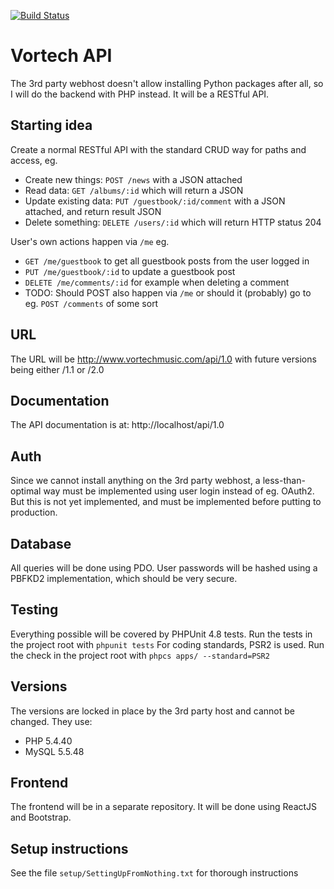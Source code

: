 [![Build Status](https://travis-ci.org/Torniojaws/gnrephp.svg?branch=master)](https://travis-ci.org/Torniojaws/gnrephp)

# Vortech API
The 3rd party webhost doesn't allow installing Python packages after all, so I will do the backend with PHP instead. It will be a RESTful API.

## Starting idea
Create a normal RESTful API with the standard CRUD way for paths and access, eg.
- Create new things: ``POST /news`` with a JSON attached
- Read data: ``GET /albums/:id`` which will return a JSON
- Update existing data: ``PUT /guestbook/:id/comment`` with a JSON attached, and return result JSON
- Delete something: ``DELETE /users/:id`` which will return HTTP status 204

User's own actions happen via ``/me`` eg.
- ``GET /me/guestbook`` to get all guestbook posts from the user logged in
- ``PUT /me/guestbook/:id`` to update a guestbook post
- ``DELETE /me/comments/:id`` for example when deleting a comment
- TODO: Should POST also happen via ``/me`` or should it (probably) go to eg. ``POST /comments`` of some sort

## URL
The URL will be http://www.vortechmusic.com/api/1.0 with future versions being either /1.1 or /2.0

## Documentation
The API documentation is at: http://localhost/api/1.0

## Auth
Since we cannot install anything on the 3rd party webhost, a less-than-optimal way must be implemented using user login instead of eg. OAuth2. But this is not yet implemented, and must be implemented before putting to production.

## Database
All queries will be done using PDO. User passwords will be hashed using a PBFKD2 implementation, which should be very secure.

## Testing
Everything possible will be covered by PHPUnit 4.8 tests. Run the tests in the project root with ``phpunit tests``
For coding standards, PSR2 is used. Run the check in the project root with ``phpcs apps/ --standard=PSR2``

## Versions
The versions are locked in place by the 3rd party host and cannot be changed. They use:
- PHP 5.4.40
- MySQL 5.5.48

## Frontend
The frontend will be in a separate repository. It will be done using ReactJS and Bootstrap.

## Setup instructions
See the file ``setup/SettingUpFromNothing.txt`` for thorough instructions
